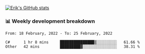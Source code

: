 [![Erik's GitHub stats](https://github-readme-stats.vercel.app/api?username=erik-petrov&theme=nightowl&show_icons=true)](https://github.com/anuraghazra/github-readme-stats)

### 📊 Weekly development breakdown
<!--START_SECTION:waka-->
```text
From: 18 February, 2022 - To: 25 February, 2022

C#      1 hr 8 mins     ███████████████▒░░░░░░░░░   61.66 % 
Other   42 mins         █████████▓░░░░░░░░░░░░░░░   38.31 % 
```
<!--END_SECTION:waka-->

